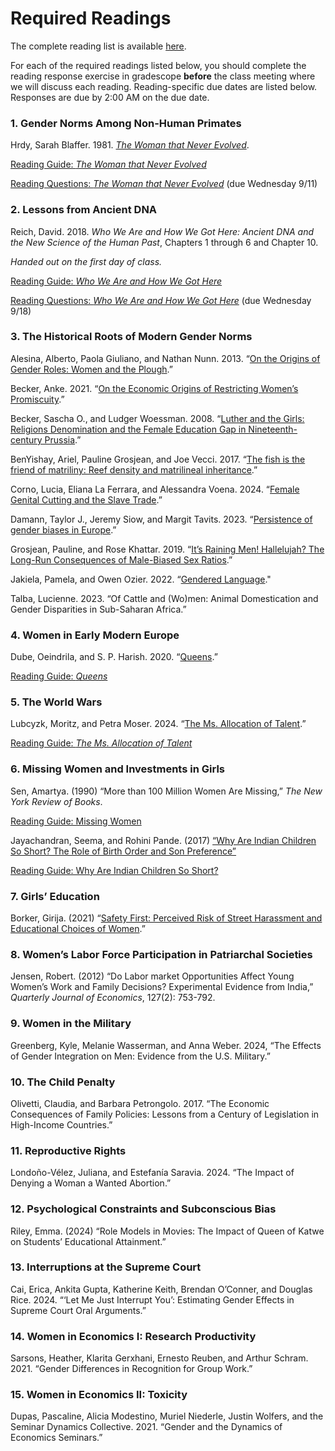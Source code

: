 # Required Readings

The complete reading list is available [here](ECON460-readings-2024.pdf).   

For each of the required readings listed below, you should 
complete the reading response exercise in gradescope **before** the class meeting 
where we will discuss each reading.  Reading-specific due dates are listed below.  Responses are due by 2:00 AM on the due date.

### 1. Gender Norms Among Non-Human Primates

Hrdy, Sarah Blaffer. 1981.  [_The Woman that Never Evolved_](https://ebookcentral.proquest.com/lib/willm/detail.action?docID=3300544).  

[Reading Guide: _The Woman that Never Evolved_](ECON460-Hrdy-reading-guide.pdf)  

[Reading Questions: _The Woman that Never Evolved_](https://www.gradescope.com/courses/853960/assignments/4879294/) (due Wednesday 9/11)  

### 2. Lessons from Ancient DNA

Reich, David. 2018.  _Who We Are and How We Got Here:  Ancient DNA and the New Science of the Human Past_, Chapters 1 through 6 and Chapter 10.  

_Handed out on the first day of class._  

[Reading Guide: _Who We Are and How We Got Here_](ECON460-Reich-reading-guide.pdf)  

[Reading Questions: _Who We Are and How We Got Here_](https://www.gradescope.com/courses/853960/assignments/4956387/) (due Wednesday 9/18)  

### 3. The Historical Roots of Modern Gender Norms  

Alesina, Alberto, Paola Giuliano, and Nathan Nunn.  2013.  “[On the Origins of Gender Roles:  Women and the Plough](https://academic.oup.com/qje/article/128/2/469/1943509).”  

Becker, Anke. 2021. “[On the Economic Origins of Restricting Women’s Promiscuity](https://www.hbs.edu/ris/Publication%20Files/On%20the%20Economic%20Origions%20of%20Restricting%20Women's%20Promiscuity_9b11318e-d35f-41c3-8a28-727c4251e9ed.pdf).”  

Becker, Sascha O., and Ludger Woessman. 2008. “[Luther and the Girls: Religions Denomination and the Female Education Gap in Nineteenth-century Prussia](https://onlinelibrary.wiley.com/doi/full/10.1111/j.1467-9442.2008.00561.x).”  

BenYishay, Ariel, Pauline Grosjean, and Joe Vecci. 2017. “[The fish is the friend of matriliny: Reef density and matrilineal inheritance](https://www.sciencedirect.com/science/article/pii/S0304387817300299).”  

Corno, Lucia, Eliana La Ferrara, and Alessandra Voena. 2024. “[Female Genital Cutting and the Slave Trade](https://www.dropbox.com/scl/fi/ro45xcbdhw2my45ek0tca/FGC_origins_TablesJan2024.pdf?rlkey=65cg474lqeev2b3o20x8udgxi&dl=0).”  

Damann, Taylor J., Jeremy Siow, and Margit Tavits. 2023. “[Persistence of gender biases in Europe](https://www.pnas.org/doi/abs/10.1073/pnas.2213266120).”

Grosjean, Pauline, and Rose Khattar. 2019. “[It’s Raining Men! Hallelujah? The Long-Run Consequences of Male-Biased Sex Ratios](https://academic.oup.com/restud/article/86/2/723/5004429).”  

Jakiela, Pamela, and Owen Ozier. 2022. “[Gendered Language](https://pjakiela.github.io/research/JakielaOzier-2022-01-26.pdf)."

Talba, Lucienne. 2023. “Of Cattle and (Wo)men: Animal Domestication and Gender Disparities in Sub-Saharan Africa.”

### 4. Women in Early Modern Europe  

Dube, Oeindrila, and S. P. Harish. 2020. “[Queens](https://www.journals.uchicago.edu/doi/full/10.1086/707011?af=R&mobileUi=0).”  

[Reading Guide: _Queens_](ECON460-Queens-guide-2024-09-20.pdf)   

### 5. The World Wars   

Lubcyzk, Moritz, and Petra Moser. 2024. “[The Ms. Allocation of Talent](https://www.dropbox.com/scl/fi/4bq6446anykxocejslci4/MsAllocation.pdf?rlkey=iaa0onl72uiee6t9ty0zza2nb&dl=0).”  

[Reading Guide: _The Ms. Allocation of Talent_](ECON460-Ms-Allocation-guide-2024-10-03.pdf)  

### 6. Missing Women and Investments in Girls 

Sen, Amartya.  (1990)  “More than 100 Million Women Are Missing,” _The New York Review of Books_.  

[Reading Guide:  Missing Women](ECON460-missing-women-guide.pdf)   

Jayachandran, Seema, and Rohini Pande.  (2017)  [“Why Are Indian Children So Short?  The Role of Birth Order and Son Preference”](https://www.aeaweb.org/articles?id=10.1257/aer.20151282)    

[Reading Guide:  Why Are Indian Children So Short?](ECON460-Indian-children-guide-2024.pdf)   

### 7. Girls’ Education  

Borker, Girija. (2021) “[Safety First: Perceived Risk of Street Harassment and Educational Choices of Women](https://documents1.worldbank.org/curated/en/723631626710146405/pdf/Safety-First-Perceived-Risk-of-Street-Harassment-and-Educational-Choices-of-Women.pdf).”  

### 8. Women’s Labor Force Participation in Patriarchal Societies 

Jensen, Robert.  (2012)  “Do Labor market Opportunities Affect Young Women’s Work and Family Decisions?  Experimental Evidence from India,” _Quarterly Journal of Economics_, 127(2):  753-792.  

<!--[Reading Guide:  Do Labor market Opportunities Affect Young Women’s Work and Family Decisions](ECON460-BPO-guide-2022-10-25.pdf) -->  

<!--[Reading Response:  Girls’ Education and Women’s Employment Opportunities](https://www.gradescope.com/courses/439200/assignments/2383180/) (due Friday 10/28) -->

### 9. Women in the Military   

Greenberg, Kyle, Melanie Wasserman, and Anna Weber. 2024, “The Effects of Gender Integration on Men: Evidence from the U.S. Military.”  

### 10. The Child Penalty  

Olivetti, Claudia, and Barbara Petrongolo. 2017. “The Economic Consequences of Family Policies: Lessons from a Century of Legislation in High-Income Countries.”  

### 11. Reproductive Rights  

Londoño-Vélez, Juliana, and Estefanía Saravia. 2024. “The Impact of Denying a Woman a Wanted Abortion.”  

### 12. Psychological Constraints and Subconscious Bias 

Riley, Emma. (2024) “Role Models in Movies: The Impact of Queen of Katwe on Students’ Educational Attainment.”   

### 13. Interruptions at the Supreme Court  

Cai, Erica, Ankita Gupta, Katherine Keith, Brendan O’Conner, and Douglas Rice. 2024. “‘Let Me Just Interrupt You’: Estimating Gender Effects in Supreme Court Oral Arguments.”  

### 14. Women in Economics I: Research Productivity    

Sarsons, Heather, Klarita Gerxhani, Ernesto Reuben, and Arthur Schram. 2021. “Gender Differences in Recognition for Group Work.”  

### 15. Women in Economics II: Toxicity    

Dupas, Pascaline, Alicia Modestino, Muriel Niederle, Justin Wolfers, and the Seminar Dynamics Collective. 2021. “Gender and the Dynamics of Economics Seminars.”   


